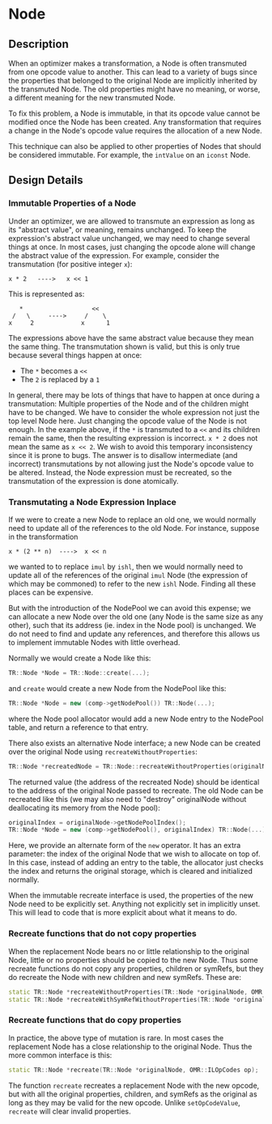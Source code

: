 <!--
Copyright IBM Corp. and others 2016

This program and the accompanying materials are made available under
the terms of the Eclipse Public License 2.0 which accompanies this
distribution and is available at https://www.eclipse.org/legal/epl-2.0/
or the Apache License, Version 2.0 which accompanies this distribution and
is available at https://www.apache.org/licenses/LICENSE-2.0.

This Source Code may also be made available under the following
Secondary Licenses when the conditions for such availability set
forth in the Eclipse Public License, v. 2.0 are satisfied: GNU
General Public License, version 2 with the GNU Classpath 
Exception [1] and GNU General Public License, version 2 with the
OpenJDK Assembly Exception [2].

[1] https://www.gnu.org/software/classpath/license.html
[2] https://openjdk.org/legal/assembly-exception.html

SPDX-License-Identifier: EPL-2.0 OR Apache-2.0 OR GPL-2.0-only WITH Classpath-exception-2.0 OR GPL-2.0-only WITH OpenJDK-assembly-exception-1.0
-->

# Node

## Description

When an optimizer makes a transformation, a Node is often transmuted from one opcode value to another. This can lead to a variety of bugs since the properties that belonged to the original Node are implicitly inherited by the transmuted Node. The old properties might have no meaning, or worse, a different meaning for the new transmuted Node.

To fix this problem, a Node is immutable, in that its opcode value cannot be modified once the Node has been created. Any transformation that requires a change in the Node's opcode value requires the allocation of a new Node.

This technique can also be applied to other properties of Nodes that should be considered immutable. For example, the `intValue` on an `iconst` Node.

## Design Details

### Immutable Properties of a Node

Under an optimizer, we are allowed to transmute an expression as long as its "abstract value", or meaning,  remains unchanged. To keep the expression's abstract value unchanged, we may need to change several things at once. In most cases, just changing the opcode alone will change the abstract value of the expression. For example, consider the transmutation (for positive integer `x`):

	x * 2	---->	x << 1

This is represented as:
```
   *                   <<
 /   \     ---->     /    \
x     2             x      1
```

The expressions above have the same abstract value because they mean the same thing. The transmutation shown is valid, but this is only true because several things happen at once: 

* The `*` becomes a `<<`
* The `2` is replaced by a `1`

In general, there may be lots of things that have to happen at once during a transmutation: Multiple properties of the Node and of the children might have to be changed. We have to consider the whole expression not just the top level Node here. Just changing the opcode value of the Node is not enough. In the example above, if the `*` is transmuted to a `<<` and its children remain the same, then the resulting expression is incorrect. `x * 2` does not mean the same as `x << 2`. We wish to avoid this temporary inconsistency since it is prone to bugs. The answer is to disallow intermediate (and incorrect) transmutations by not allowing just the Node's opcode value to be altered. Instead, the Node expression must be recreated, so the transmutation of the expression is done atomically.

### Transmutating a Node Expression Inplace

If we were to create a new Node to replace an old one, we would normally need to update all of the references to the old Node. For instance, suppose in the transformation

	x * (2 ** n)  ---->  x << n

we wanted to to replace `imul` by `ishl`, then we would normally need to update all of the references of the original `imul` Node (the expression of which may be commoned) to refer to the new `ishl` Node. Finding all these places can be expensive.

But with the introduction of the NodePool we can avoid this expense; we can allocate a new Node over the old one (any Node is the same size as any other), such that its address (ie. index in the Node pool) is unchanged. We do not need to find and update any references, and therefore this allows us to implement immutable Nodes with little overhead.

Normally we would create a Node like this:

```cpp
TR::Node *Node = TR::Node::create(...);
```

and `create` would create a new Node from the NodePool like this:

```cpp
TR::Node *Node = new (comp->getNodePool()) TR::Node(...);
```

where the Node pool allocator would add a new Node entry to the NodePool table, and return a reference to that entry.

There also exists an alternative Node interface; a new Node can be created over the original Node using `recreateWithoutProperties`:

```cpp
TR::Node *recreatedNode = TR::Node::recreateWithoutProperties(originalNode, ...);
```

The returned value (the address of the recreated Node) should be identical to the address of the original Node passed to recreate. The old Node can be recreated like this (we may also need to "destroy" originalNode without deallocating its memory from the Node pool):

```cpp
originalIndex = originalNode->getNodePoolIndex();
TR::Node *Node = new (comp->getNodePool(), originalIndex) TR::Node(...);
```

Here, we provide an alternate form of the `new` operator. It has an extra parameter: the index of the original Node that we wish to allocate on top of. In this case, instead of adding an entry to the table, the allocator just checks the index and returns the original storage, which is cleared and initialized normally.

When the immutable recreate interface is used, the properties of the new Node need to be explicitly set. Anything not explicitly set in implicitly unset. This will lead to code that is more explicit about what it means to do.

### Recreate functions that do not copy properties

When the replacement Node bears no or little relationship to the original Node, little or no properties should be copied to the new Node. Thus some recreate functions do not copy any properties, children or symRefs, but they do recreate the Node with new children and new symRefs. These are:

```cpp
static TR::Node *recreateWithoutProperties(TR::Node *originalNode, OMR::ILOpCodes op, uint16_t numChildren, [TR::Node *first, ... ]);
static TR::Node *recreateWithSymRefWithoutProperties(TR::Node *originalNode, OMR::ILOpCodes op, uint16_t numChildren, uint16_t numChildArgs, TR::Node *first, ChildrenAndSymRefType... childrenAndSymRef);
```

### Recreate functions that do copy properties

In practice, the above type of mutation is rare. In most cases the replacement Node has a close relationship to the original Node. Thus the more common interface is this:

```cpp
static TR::Node *recreate(TR::Node *originalNode, OMR::ILOpCodes op);
```

The function `recreate` recreates a replacement Node with the new opcode, but with all the original properties, children, and symRefs as the original as long as they may be valid for the new opcode. Unlike `setOpCodeValue`, `recreate` will clear invalid properties.

